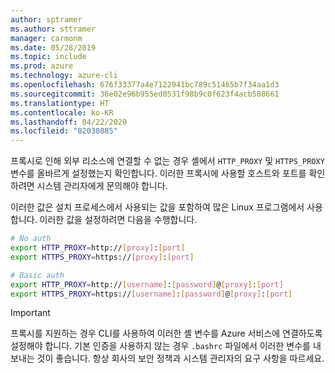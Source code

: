 ```yaml
---
author: sptramer
ms.author: sttramer
manager: carmonm
ms.date: 05/28/2019
ms.topic: include
ms.prod: azure
ms.technology: azure-cli
ms.openlocfilehash: 676f33377a4e7122941bc789c51465b7f34aa1d3
ms.sourcegitcommit: 36e02e96b955ed0531f98b9c0f623f4acb508661
ms.translationtype: HT
ms.contentlocale: ko-KR
ms.lasthandoff: 04/22/2020
ms.locfileid: "82030885"
---
```

프록시로 인해 외부 리소스에 연결할 수 없는 경우 셸에서 `HTTP_PROXY` 및 `HTTPS_PROXY` 변수를 올바르게 설정했는지 확인합니다. 이러한 프록시에 사용할 호스트와 포트를 확인하려면 시스템 관리자에게 문의해야 합니다.

이러한 값은 설치 프로세스에서 사용되는 값을 포함하여 많은 Linux 프로그램에서 사용합니다. 이러한 값을 설정하려면 다음을 수행합니다.

```bash
# No auth
export HTTP_PROXY=http://[proxy]:[port]
export HTTPS_PROXY=https://[proxy]:[port]

# Basic auth
export HTTP_PROXY=http://[username]:[password]@[proxy]:[port]
export HTTPS_PROXY=https://[username]:[password]@[proxy]:[port]
```

> [!IMPORTANT]
> 프록시를 지원하는 경우 CLI를 사용하여 이러한 셸 변수를 Azure 서비스에 연결하도록 설정해야 합니다.
> 기본 인증을 사용하지 않는 경우 `.bashrc` 파일에서 이러한 변수를 내보내는 것이 좋습니다.
> 항상 회사의 보안 정책과 시스템 관리자의 요구 사항을 따르세요.
